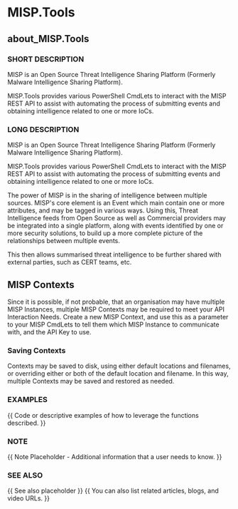 # MISP.Tools

## about_MISP.Tools

### SHORT DESCRIPTION

MISP is an Open Source Threat Intelligence Sharing Platform (Formerly Malware Intelligence Sharing Platform).

MISP.Tools provides various PowerShell CmdLets to interact with the MISP REST API to assist with automating the process of submitting events and obtaining intelligence related to one or more IoCs.

### LONG DESCRIPTION

MISP is an Open Source Threat Intelligence Sharing Platform (Formerly Malware Intelligence Sharing Platform).

MISP.Tools provides various PowerShell CmdLets to interact with the MISP REST API to assist with automating the process of submitting events and obtaining intelligence related to one or more IoCs.

The power of MISP is in the sharing of intelligence between multiple sources. MISP's core element is an Event which main contain one or more attributes, and may be tagged in various ways.
Using this, Threat Intelligence feeds from Open Source as well as Commercial providers may be integrated into a single platform, along with events identified by one or more security solutions,
to build up a more complete picture of the relationships between multiple events.

This then allows summarised threat intelligence to be further shared with external parties, such as CERT teams, etc.

## MISP Contexts

Since it is possible, if not probable, that an organisation may have multiple MISP Instances, multiple MISP Contexts may be required to meet your API Interaction Needs.
Create a new MISP Context, and use this as a parameter to your MISP CmdLets to tell them which MISP Instance to communicate with, and the API Key to use.

### Saving Contexts

Contexts may be saved to disk, using either default locations and filenames, or overriding either or both of the default location and filename.  In this way, multiple Contexts may be saved and restored as needed.

### EXAMPLES

{{ Code or descriptive examples of how to leverage the functions described. }}

### NOTE

{{ Note Placeholder - Additional information that a user needs to know. }}

### SEE ALSO

{{ See also placeholder }}
{{ You can also list related articles, blogs, and video URLs. }}
